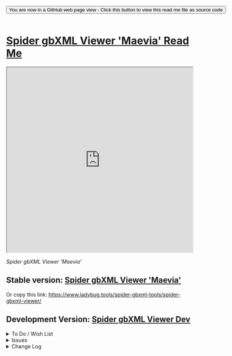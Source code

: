 
<span style=display:none; >[You are now in a GitHub source code view - click this link to view Read Me file as a web page]( https://www.ladybug.tools/spider-gbxml-tools/#spider-gbxml-viewer/README.md "View file as a web page." ) </span>

<div><input type=button onclick="window.location.href='https://github.com/ladybug-tools/spider-gbxml-tools/tree/master/spider-gbxml-viewer/'";
value='You are now in a GitHub web page view - Click this button to view this read me file as source code' ></div>

<br>

# [Spider gbXML Viewer 'Maevia' Read Me]( #spider-gbxml-viewer/README.md )


<iframe src=https://www.ladybug.tools/spider-gbxml-tools/spider-gbxml-viewer/dev/index.html width=100% height=500px >Iframes are do not render in GitHub source code views</iframe>
<div style=display:none; >
<img src=https://www.ladybug.tools/spider-gbxml-tools/images/sgv-0-17-02.png >
</div>

_Spider gbXML Viewer 'Maevia'_



## Stable version: [Spider gbXML Viewer 'Maevia' ]( https://www.ladybug.tools/spider-gbxml-tools/spider-gbxml-viewer/ "Click me to run the stable app" )

Or copy this link: https://www.ladybug.tools/spider-gbxml-tools/spider-gbxml-viewer/


## Development Version: [Spider gbXML Viewer Dev ]( https://www.ladybug.tools/spider-gbxml-tools/spider-gbxml-viewer/dev/ "Click me to run the latest app" )



<details>

<summary>To Do / Wish List</summary>

* Embed the help buttons inside the details
* jsHint all the files
* Make sure all
	* report number of items found
	* input type=search
* create core script?
	* help
	* select index
	* select surfaces show hide
* Add openType script
* Try in OpenStudio

</details>

<details>

<summary>Issues</summary>


</details>

<details>

<summary>Change Log</summary>

### 2019-11-07 ~ Theo

v0.17.07.02 dev

* Reset bristol clifton downs as default


### 2019-10-03 ~ Theo

v0.17.04-0

* F: First commit
* D: Update to three.js r109 - seems OK



</details>